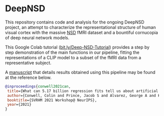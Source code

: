 # DeepNSD
 
 This repository contains code and analysis for the ongoing DeepNSD project, an attempt to characterize the representational structure of human visual cortex with the massive [NSD](http://naturalscenesdataset.org/) fMRI dataset and a bountiful cornucopia of deep neural network models.
 
 This Google Colab tutorial ([bit.ly/Deep-NSD-Tutorial](https://bit.ly/Deep-NSD-Tutorial)) provides a step by step demonstration of the main functions in our pipeline, fitting the representations of a CLIP model to a subset of the fMRI data from a representative subject.
 
 A [manuscript](https://openreview.net/pdf?id=i_xiyGq6FNT) that details results obtained using this pipeline may be found at the reference below.
 
 ```bibtex
 @inproceedings{conwell2021can,
  title={What can 5.17 billion regression fits tell us about artificial models of the human visual system?},
  author={Conwell, Colin and Prince, Jacob S and Alvarez, George A and Konkle, Talia},
  booktitle={SVRHM 2021 Workshop@ NeurIPS},
  year={2021}
}
```
